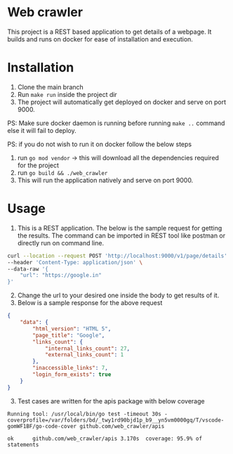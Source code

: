 # Web crawler

This project is a REST based application to get details of a webpage. It builds and runs on docker for ease of installation and execution. 

# Installation
1. Clone the main branch
2. Run `make run` inside the project dir
3. The project will automatically get deployed on docker and serve on port 9000.

PS: Make sure docker daemon is running before running `make ..` command else it will fail to deploy.

PS: if you do not wish to run it on docker follow the below steps
1. run `go mod vendor` -> this will download all the dependencies required for the project
2. run `go build && ./web_crawler`
3. This will run the application natively and serve on port 9000.

# Usage
1. This is a REST application. The below is the sample request for getting the results. The command can be imported in REST tool like postman or directly run on command line.
```bash
curl --location --request POST 'http://localhost:9000/v1/page/details' \
--header 'Content-Type: application/json' \
--data-raw '{
    "url": "https://google.in"
}'
```
2. Change the url to your desired one inside the body to get results of it.
3. Below is a sample response for the above request
```json
{
    "data": {
        "html_version": "HTML 5",
        "page_title": "Google",
        "links_count": {
            "internal_links_count": 27,
            "external_links_count": 1
        },
        "inaccessible_links": 7,
        "login_form_exists": true
    }
}
```
3. Test cases are written for the apis package with below coverage

```
Running tool: /usr/local/bin/go test -timeout 30s -coverprofile=/var/folders/bd/_twy1rd90bjd1p_b9__yn5vm0000gq/T/vscode-gomWF1BF/go-code-cover github.com/web_crawler/apis

ok  	github.com/web_crawler/apis	3.170s	coverage: 95.9% of statements
```